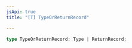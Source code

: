 ```yaml
---
jsApi: true
title: "[T] TypeOrReturnRecord"

---
```

```ts
type TypeOrReturnRecord: Type | ReturnRecord;
```
